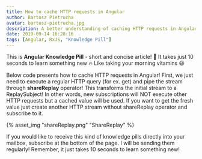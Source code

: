```yaml
---
title: How to cache HTTP requests in Angular
author: Bartosz Pietrucha
avatar: bartosz-pietrucha.jpg
description: A better understanding of caching HTTP requests in Angular by using rxjs shareReplay.
date: 2019-09-14 16:28:16
tags: [Angular, RxJS, "Knowledge Pill"]
---
```

This is **Angular Knowledge Pill** - short and concise article! 💊
It takes just 10 seconds to learn something new 🔥
Like taking your morning vitamins 😃

Below code presents how to cache HTTP requests in Angular!
First, we just need to execute a regular HTTP query (for ex. get) and pipe the stream through **shareReplay** operator! This transforms the initial stream to a ReplaySubject! In other words, new subscriptions will NOT execute other HTTP requests but a cached value will be used. If you want to get the fresh value just create another HTTP stream without shareReplay operator and subscribe to it.

{% asset_img "shareReplay.png" "ShareReplay" %}

If you would like to receive this kind of knowledge pills directly into your mailbox, subscribe at the bottom of the page. I will be sending them regularly! Remember, it just takes 10 seconds to learn something new!
